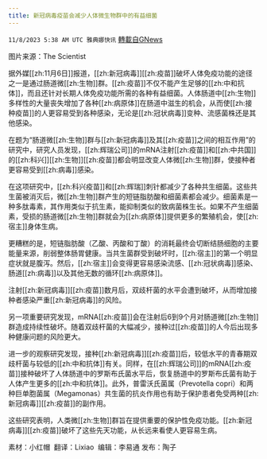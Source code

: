 ```yaml
---
title: 新冠病毒疫苗会减少人体微生物群中的有益细菌
---
```

`11/8/2023 5:38 AM UTC 雅典娜快讯` [轉載自GNews](https://gnews.org/articles/1940869)

图片来源：The Scientist

据外媒[[zh:11月6日]]报道，[[zh:新冠病毒]][[zh:疫苗]]破坏人体免疫功能的途径之一是通过肠道微[[zh:生物]]群。[[zh:疫苗]]不仅不能产生足够的[[zh:中和抗体]]，而且还针对长期人体免疫功能所需的各种有益细菌。人体肠道中[[zh:生物]]多样性的大量丧失增加了各种[[zh:病原体]]在肠道中滋生的机会，从而使[[zh:接种疫苗]]的人更容易受到各种感染，无论是[[zh:冠状病毒]]变种、流感菌株还是其他感染。

在题为“肠道微[[zh:生物]]群与[[zh:新冠病毒]]及其[[zh:疫苗]]之间的相互作用”的研究中，研究人员发现，[[zh:辉瑞公司]]的mRNA注射[[zh:疫苗]]和[[zh:中共国]]的[[zh:科兴]][[zh:生物]][[zh:疫苗]]都会明显改变人体微[[zh:生物]]群，使接种者更容易受到[[zh:病毒]]感染。

在这项研究中，[[zh:科兴疫苗]]和[[zh:辉瑞]]刺针都减少了各种共生细菌。这些共生菌被消灭后，微[[zh:生物]]群产生的短链脂肪酸和细菌素都会减少。细菌素是一种多肽毒素，其作用类似于抗生素，能抑制类似的致病菌株生长。如果不产生细菌素，受损的肠道微[[zh:生物]]群就会为[[zh:病原体]]提供更多的繁殖机会，使[[zh:宿主]]身体生病。

更糟糕的是，短链脂肪酸（乙酸、丙酸和丁酸）的消耗最终会切断结肠细胞的主要能量来源，削弱整体肠胃健康。当共生菌群受到破坏时，[[zh:宿主]]的第一个明显症状就是腹泻。然后，[[zh:宿主]]会变得更容易感染流感、[[zh:冠状病毒]]感染、肠道[[zh:病毒]]以及其他无数的循环[[zh:病原体]]。

注射[[zh:新冠病毒]][[zh:疫苗]]数月后，双歧杆菌的水平会遭到破坏，从而增加接种者感染严重[[zh:新冠病毒]]的风险。

另一项重要研究发现，mRNA[[zh:疫苗]]会在注射后6到9个月对肠道微[[zh:生物]]群造成持续性破坏。随着双歧杆菌的大幅减少，接种过[[zh:疫苗]]的人今后出现多种健康问题的风险更大。

进一步的观察研究发现，接种[[zh:新冠病毒]][[zh:疫苗]]后，较低水平的青春期双歧杆菌与较低的[[zh:中和抗体]]有关。同样，在[[zh:辉瑞公司]]的mRNA[[zh:疫苗]]接种破坏了人体肠道中的罗斯布氏菌水平后，恢复肠道中的罗斯布氏菌有助于人体产生更多的[[zh:中和抗体]]。此外，普雷沃氏菌属（Prevotella copri）和两种巨单胞菌属（Megamonas）共生菌的抗炎作用也有助于保护患者免受两种[[zh:新冠病毒]][[zh:疫苗]]的副作用。

这些研究表明，人类微[[zh:生物]]群旨在提供重要的保护性免疫功能。[[zh:新冠病毒]][[zh:疫苗]]破坏了这些先天功能，从长远来看使人更容易生病。

素材：小红帽   翻译：Lixiao   编辑：李易通  发布：陶子


